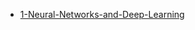 * [1-Neural-Networks-and-Deep-Learning](/docs/coursera/coursera-dl/1-Neural-Networks-and-Deep-Learning/Readme.md)